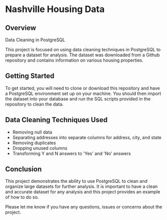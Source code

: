 # Nashville Housing Data

## Overview
Data Cleaning in PostgreSQL

This project is focused on using data cleaning techniques in PostgreSQL to prepare a dataset for analysis. The dataset was downloaded from a Github repository and contains information on various housing properties.

## Getting Started

To get started, you will need to clone or download this repository and have a PostgreSQL environment set up on your machine. You should then import the dataset into your database and run the SQL scripts provided in the repository to clean the data.

## Data Cleaning Techniques Used
- Removing null data 
- Separating addresses into separate columns for address, city, and state
- Removing duplicates
- Dropping unused columns
- Transforming Y and N answers to 'Yes' and 'No' answers

## Conclusion

This project demonstrates the ability to use PostgreSQL to clean and organize large datasets for further analysis. It is important to have a clean and accurate dataset for any analysis and this project provides an example of how to do so.

Please let me know if you have any questions, issues or concerns about the project. 
